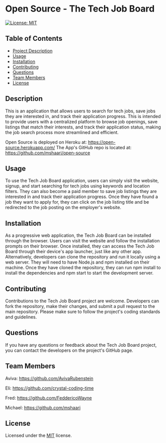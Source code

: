 # Open Source - The Tech Job Board

[![License: MIT](https://img.shields.io/badge/License-MIT-yellow.svg)](https://opensource.org/licenses/MIT)
    
## Table of Contents
- [Project Description](#description)
- [Usage](#usage)
- [Installation](#installation)
- [Contributing](#contributing)
- [Questions](#questions)
- [Team Members](#team-members)
- [License](#license)

## Description 
This is an application that allows users to search for tech jobs, save jobs they are interested in, and track their application progress. This is intended to provide users with a centralized platform to browse job openings, save listings that match their interests, and track their application status, making the job search process more streamlined and efficient.

Open Source is deployed on Heroku at: https://open-source.herokuapp.com/
The App's GitHub repo is located at: https://github.com/mshaari/open-source

## Usage
To use the Tech Job Board application, users can simply visit the website, signup, and start searching for tech jobs using keywords and location filters. They can also become a paid member to save job listings they are interested in and track their application progress. Once they have found a job they want to apply for, they can click on the job listing title and be redirected to the job posting on the employer's website.


## Installation
As a progressive web application, the Tech Job Board can be installed through the browser. Users can visit the website and follow the installation prompts on their browser. Once installed, they can access the Tech Job Board through their device's app launcher, just like any other app.
Alternatively, developers can clone the repository and run it locally using a web server. They will need to have Node.js and npm installed on their machine. Once they have cloned the repository, they can run npm install to install the dependencies and npm start to start the development server.

## Contributing
Contributions to the Tech Job Board project are welcome. Developers can fork the repository, make their changes, and submit a pull request to the main repository. Please make sure to follow the project's coding standards and guidelines.


## Questions
If you have any questions or feedback about the Tech Job Board project, you can contact the developers on the project's GitHub page.

## Team Members
 Aviva: https://github.com/AvivaRubenstein

 Eli: https://github.com/crystal-coding-time

 Fred: https://github.com/FeddericoWayne

 Michael: https://github.com/mshaari


## License
Licensed under the [MIT](https://choosealicense.com/licenses/mit/) license.